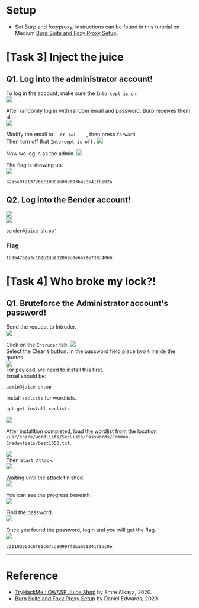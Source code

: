 # Setup
- Set Burp and foxyproxy, instructions can be found in this tutorial on Medium [Burp Suite and Foxy Proxy Setup](https://medium.com/@DatBoyBlu3/burp-suite-and-foxy-proxy-setup-67d5c1d86f8c).

# [Task 3] Inject the juice

## Q1. Log into the administrator account!
To log in the account, make sure the `Intercept is on`. <br>
![](./screenshots/01.png) <br>

After randomly log in with random email and password, Burp receives them all. <br>
![](./screenshots/02.png) <br>

Modify the emali to `' or 1=1 -- `, then press `forward`. <br>
Then turn off that `Intercept is off.`
![](./screenshots/03.png) <br>

Now we log in as the admin.
![](./screenshots/04.png) <br>

The flag is showing up. <br>
![](./screenshots/05.png) <br>

```
32a5e0f21372bcc1000a6088b93b458e41f0e02a
```

## Q2. Log into the Bender account!
![](./screenshots/06.png) <br>
![](./screenshots/07.png) <br>

```
bender@juice-sh.op'-- 
```
### Flag
```
fb364762a3c102b2db932069c0e6b78e738d4066
```

# [Task 4] Who broke my lock?!

## Q1. Bruteforce the Administrator account's password!
Send the request to Intruder. <br>
![](./screenshots/08.png) <br>

Click on the `Intruder` tab.
![](./screenshots/09.png) <br>
Select the Clear `§` button. In the password field place two `§` inside the quotes. <br>
![](./screenshots/10.png) <br>
For payload, we need to install this first. <br>
Email should be: <br>
```
admin@juice-sh.op
```
Install `seclists` for wordlists. <br>
```bash
apt-get install seclists
```
![](./screenshots/11.png) <br>

After installtion completed, load the wordlist from the location ` /usr/share/wordlists/SecLists/Passwords/Common-Credentials/best1050.txt`. <br>

![](./screenshots/12.png) <br>
Then `Start Attack`. <br>
![](./screenshots/13.png) <br>

Waiting until the attack finished. <br>
![](./screenshots/14.png) <br>

You can see the progress beneath. <br>
![](./screenshots/15.png) <br>

Find the password. <br>
![](./screenshots/17.png) <br>

Once you found the password, login and you will get the flag. <br>
![](./screenshots/18.png) <br>
```
c2110d06dc6f81c67cd8099ff0ba601241f1ac0e
```

---

# Reference
- [TryHackMe : OWASP Juice Shop](https://ex0a.medium.com/tryhackme-owasp-juice-shop-53e87fb1af36) by Emre Alkaya, 2020.
- [Burp Suite and Foxy Proxy Setup](https://medium.com/@DatBoyBlu3/burp-suite-and-foxy-proxy-setup-67d5c1d86f8c) by Daniel Edwards, 2023.
